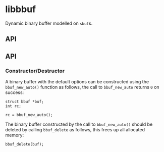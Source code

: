 # libbbuf

Dynamic binary buffer modelled on `sbuf`s.

## API

## API

### Constructor/Destructor

A binary buffer with the default options can be constructed using the `bbuf_new_auto()` function as follows, the call to `bbuf_new_auto` returns `0` on success:

```
struct bbuf *buf;
int rc;

rc = bbuf_new_auto();
```

The binary buffer constructed by the call to `bbuf_new_auto()` should be deleted by calling `bbuf_delete` as follows, this frees up all allocated memory: 

```
bbuf_delete(buf);
```
